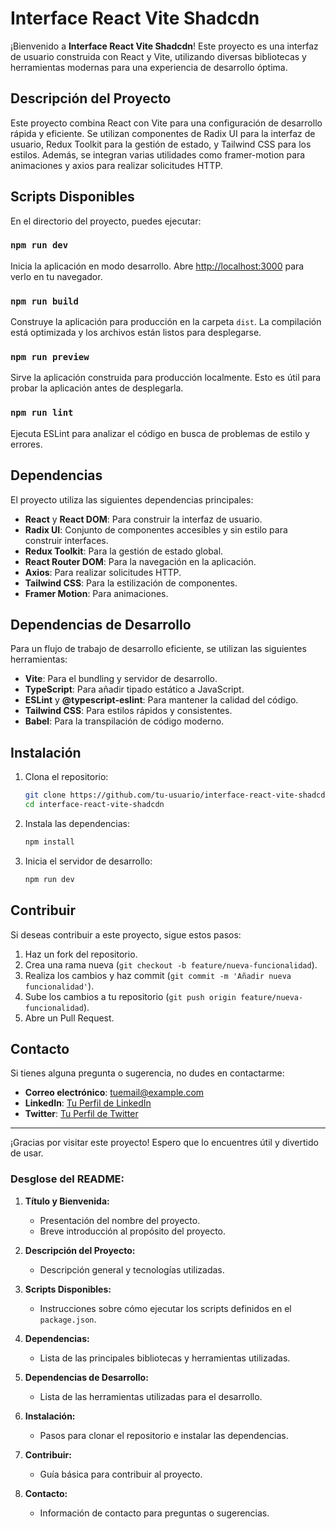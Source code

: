 

# Interface React Vite Shadcdn

¡Bienvenido a **Interface React Vite Shadcdn**! Este proyecto es una interfaz de usuario construida con React y Vite, utilizando diversas bibliotecas y herramientas modernas para una experiencia de desarrollo óptima.

## Descripción del Proyecto

Este proyecto combina React con Vite para una configuración de desarrollo rápida y eficiente. Se utilizan componentes de Radix UI para la interfaz de usuario, Redux Toolkit para la gestión de estado, y Tailwind CSS para los estilos. Además, se integran varias utilidades como framer-motion para animaciones y axios para realizar solicitudes HTTP.

## Scripts Disponibles

En el directorio del proyecto, puedes ejecutar:

### `npm run dev`

Inicia la aplicación en modo desarrollo.
Abre [http://localhost:3000](http://localhost:3000) para verlo en tu navegador.

### `npm run build`

Construye la aplicación para producción en la carpeta `dist`.
La compilación está optimizada y los archivos están listos para desplegarse.

### `npm run preview`

Sirve la aplicación construida para producción localmente.
Esto es útil para probar la aplicación antes de desplegarla.

### `npm run lint`

Ejecuta ESLint para analizar el código en busca de problemas de estilo y errores.

## Dependencias

El proyecto utiliza las siguientes dependencias principales:

- **React** y **React DOM**: Para construir la interfaz de usuario.
- **Radix UI**: Conjunto de componentes accesibles y sin estilo para construir interfaces.
- **Redux Toolkit**: Para la gestión de estado global.
- **React Router DOM**: Para la navegación en la aplicación.
- **Axios**: Para realizar solicitudes HTTP.
- **Tailwind CSS**: Para la estilización de componentes.
- **Framer Motion**: Para animaciones.

## Dependencias de Desarrollo

Para un flujo de trabajo de desarrollo eficiente, se utilizan las siguientes herramientas:

- **Vite**: Para el bundling y servidor de desarrollo.
- **TypeScript**: Para añadir tipado estático a JavaScript.
- **ESLint** y **@typescript-eslint**: Para mantener la calidad del código.
- **Tailwind CSS**: Para estilos rápidos y consistentes.
- **Babel**: Para la transpilación de código moderno.

## Instalación

1. Clona el repositorio:
   ```bash
   git clone https://github.com/tu-usuario/interface-react-vite-shadcdn.git
   cd interface-react-vite-shadcdn
   ```

2. Instala las dependencias:
   ```bash
   npm install
   ```

3. Inicia el servidor de desarrollo:
   ```bash
   npm run dev
   ```

## Contribuir

Si deseas contribuir a este proyecto, sigue estos pasos:

1. Haz un fork del repositorio.
2. Crea una rama nueva (`git checkout -b feature/nueva-funcionalidad`).
3. Realiza los cambios y haz commit (`git commit -m 'Añadir nueva funcionalidad'`).
4. Sube los cambios a tu repositorio (`git push origin feature/nueva-funcionalidad`).
5. Abre un Pull Request.

## Contacto

Si tienes alguna pregunta o sugerencia, no dudes en contactarme:

- **Correo electrónico**: [tuemail@example.com](mailto:tuemail@example.com)
- **LinkedIn**: [Tu Perfil de LinkedIn](https://linkedin.com/in/tu-perfil)
- **Twitter**: [Tu Perfil de Twitter](https://twitter.com/tu-perfil)

---

¡Gracias por visitar este proyecto! Espero que lo encuentres útil y divertido de usar.

### Desglose del README:

1. **Título y Bienvenida:**
   - Presentación del nombre del proyecto.
   - Breve introducción al propósito del proyecto.

2. **Descripción del Proyecto:**
   - Descripción general y tecnologías utilizadas.

3. **Scripts Disponibles:**
   - Instrucciones sobre cómo ejecutar los scripts definidos en el `package.json`.

4. **Dependencias:**
   - Lista de las principales bibliotecas y herramientas utilizadas.

5. **Dependencias de Desarrollo:**
   - Lista de las herramientas utilizadas para el desarrollo.

6. **Instalación:**
   - Pasos para clonar el repositorio e instalar las dependencias.

7. **Contribuir:**
   - Guía básica para contribuir al proyecto.

8. **Contacto:**
   - Información de contacto para preguntas o sugerencias.
